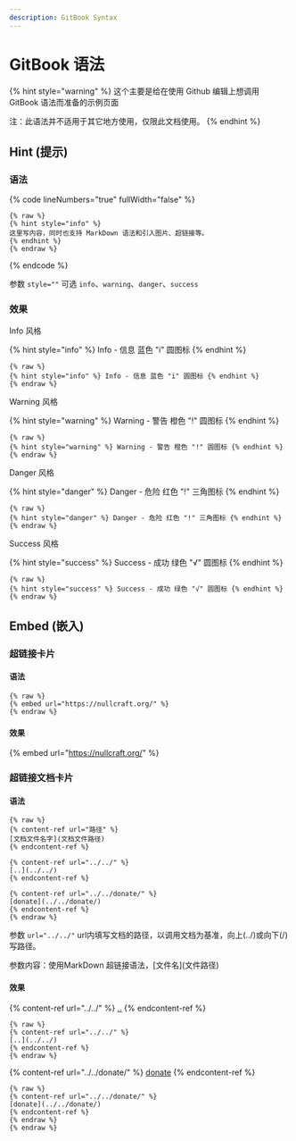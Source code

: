 ```yaml
---
description: GitBook Syntax
---
```


# GitBook 语法

{% hint style="warning" %}
这个主要是给在使用 Github 编辑上想调用 GitBook 语法而准备的示例页面

注：此语法并不适用于其它地方使用，仅限此文档使用。
{% endhint %}

## Hint (提示)

### 语法

{% code lineNumbers="true" fullWidth="false" %}
```
{% raw %}
{% hint style="info" %}
这里写内容，同时也支持 MarkDown 语法和引入图片、超链接等。
{% endhint %}
{% endraw %}
```
{% endcode %}

参数 `style=""` 可选 `info`、`warning`、`danger`、`success`

### 效果

Info 风格

{% hint style="info" %}
Info - 信息 蓝色 "i" 圆图标
{% endhint %}

```
{% raw %}
{% hint style="info" %} Info - 信息 蓝色 "i" 圆图标 {% endhint %}
{% endraw %}
```

Warning 风格

{% hint style="warning" %}
Warning - 警告 橙色 "!" 圆图标
{% endhint %}

```
{% raw %}
{% hint style="warning" %} Warning - 警告 橙色 "!" 圆图标 {% endhint %}
{% endraw %}
```

Danger 风格

{% hint style="danger" %}
Danger - 危险 红色 "!" 三角图标
{% endhint %}

```
{% raw %}
{% hint style="danger" %} Danger - 危险 红色 "!" 三角图标 {% endhint %}
{% endraw %}
```

Success 风格

{% hint style="success" %}
Success - 成功 绿色 "√" 圆图标
{% endhint %}

```
{% raw %}
{% hint style="success" %} Success - 成功 绿色 "√" 圆图标 {% endhint %}
{% endraw %}
```

## Embed (嵌入)

### 超链接卡片

#### 语法

```
{% raw %}
{% embed url="https://nullcraft.org/" %}
{% endraw %}
```

#### 效果

{% embed url="https://nullcraft.org/" %}

### 超链接文档卡片

#### 语法

```
{% raw %}
{% content-ref url="路径" %}
[文档文件名字](文档文件路径)
{% endcontent-ref %}

{% content-ref url="../../" %}
[..](../../)
{% endcontent-ref %}

{% content-ref url="../../donate/" %}
[donate](../../donate/)
{% endcontent-ref %}
{% endraw %}
```

参数 `url="../../"` url内填写文档的路径，以调用文档为基准，向上(../)或向下(/)写路径。

参数内容：使用MarkDown 超链接语法，\[文件名]\(文件路径)

#### 效果

{% content-ref url="../../" %}
[..](../../)
{% endcontent-ref %}

```
{% raw %}
{% content-ref url="../../" %}
[..](../../)
{% endcontent-ref %}
{% endraw %}
```

{% content-ref url="../../donate/" %}
[donate](../../donate/)
{% endcontent-ref %}

```
{% raw %}
{% content-ref url="../../donate/" %}
[donate](../../donate/)
{% endcontent-ref %}
{% endraw %}
{% endraw %}
```
